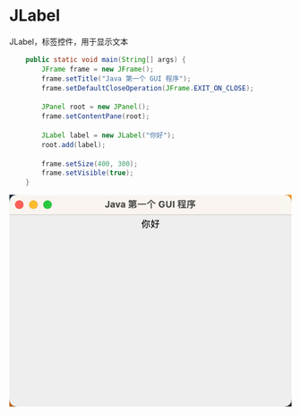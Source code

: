 # JLabel

JLabel，标签控件，用于显示文本

```java
    public static void main(String[] args) {
        JFrame frame = new JFrame();
        frame.setTitle("Java 第一个 GUI 程序");
        frame.setDefaultCloseOperation(JFrame.EXIT_ON_CLOSE);

        JPanel root = new JPanel();
        frame.setContentPane(root);

        JLabel label = new JLabel("你好");
        root.add(label);

        frame.setSize(400, 300);
        frame.setVisible(true);
    }
```



![image-20230426230205045](https://raw.githubusercontent.com/huxiaoning/img/master/20230426230626.png)
